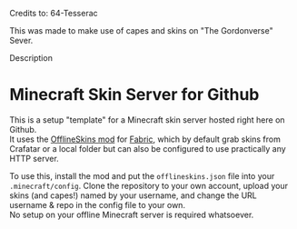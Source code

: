 Credits to: 64-Tesserac

This was made to make use of capes and skins on "The Gordonverse" Sever.

Description
# Minecraft Skin Server for Github

This is a setup "template" for a Minecraft skin server hosted right here on Github.  
It uses the [OfflineSkins mod](https://www.curseforge.com/minecraft/mc-mods/offlineskins-fabric) for [Fabric](https://fabricmc.net), which by default grab skins from Crafatar or a local folder but can also be configured to use practically any HTTP server.


To use this, install the mod and put the `offlineskins.json` file into your `.minecraft/config`. Clone the repository to your own account, upload your skins (and capes!) named by your username, and change the URL username & repo in the config file to your own.  
No setup on your offline Minecraft server is required whatsoever.
